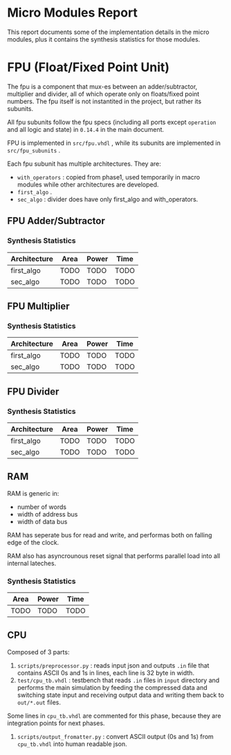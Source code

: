 # Micro Modules Report
This report documents some of the implementation details in the micro modules, plus it contains the synthesis statistics for those modules. 

# FPU (Float/Fixed Point Unit)

The fpu is a component that mux-es between an adder/subtractor, multiplier and divider, all of which operate only on floats/fixed point numbers. 
The fpu itself is not instantited in the project, but rather its subunits. 

All fpu subunits follow the fpu specs (including all ports except `operation` and all logic and state) in `0.14.4` in the main document. 

FPU is implemented in `src/fpu.vhdl` , while its subunits are implemented in `src/fpu_subunits` . 

Each fpu subunit has multiple architectures. 
They are: 

* `with_operators` : copied from phase1, used temporarily in macro modules while other architectures are developed. 
* `first_algo` . 
* `sec_algo` : divider does have only first_algo and with_operators. 

## FPU Adder/Subtractor

### Synthesis Statistics

| Architecture | Area | Power | Time |
|--------------|------|-------|------|
| first_algo   | TODO | TODO  | TODO |
| sec_algo     | TODO | TODO  | TODO |

## FPU Multiplier

### Synthesis Statistics

| Architecture | Area | Power | Time |
|--------------|------|-------|------|
| first_algo   | TODO | TODO  | TODO |
| sec_algo     | TODO | TODO  | TODO |

## FPU Divider

### Synthesis Statistics

| Architecture | Area | Power | Time |
|--------------|------|-------|------|
| first_algo   | TODO | TODO  | TODO |
| sec_algo     | TODO | TODO  | TODO |

## RAM

RAM is generic in:

* number of words
* width of address bus
* width of data bus

RAM has seperate bus for read and write, and performas both on falling edge of the clock. 

RAM also has asyncrounous reset signal that performs parallel load into all internal lateches. 

### Synthesis Statistics

| Area | Power | Time |
|------|-------|------|
| TODO | TODO  | TODO |

## CPU

Composed of 3 parts:

1. `scripts/preprocessor.py` : reads input json and outputs `.in` file that contains ASCII 0s and 1s in lines, each line is 32 byte in width. 
1. `test/cpu_tb.vhdl` : testbench that reads `.in` files in `input` directory and performs the main simulation by feeding the compressed data and switching state input and receiving output data and writing them back to `out/*.out` files. 

Some lines in `cpu_tb.vhdl` are commented for this phase, because they are integration points for next phases. 

1. `scripts/output_fromatter.py` : convert ASCII output (0s and 1s) from `cpu_tb.vhdl` into human readable json. 

